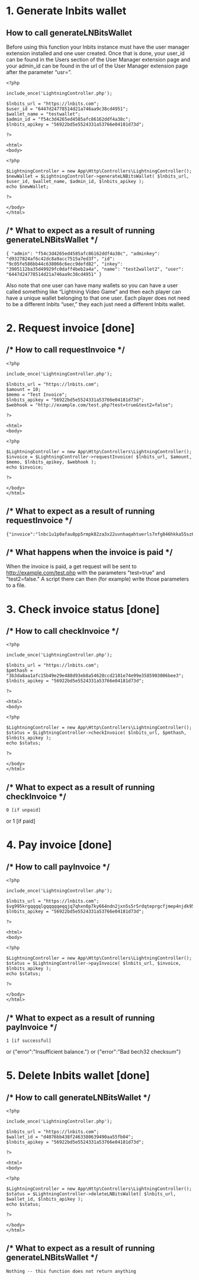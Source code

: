 # 1. Generate lnbits wallet

## How to call generateLNBitsWallet

Before using this function your lnbits instance must have the user manager extension installed and one user created. Once that is done, your user_id can be found in the Users section of the User Manager extension page and your admin_id can be found in the url of the User Manager extension page after the parameter “usr=”.

	<?php

	include_once('LightningController.php');

	$lnbits_url = "https://lnbits.com";
	$user_id = "6447d24778514d21a746aa9c38cd4951";
	$wallet_name = "testwallet";
	$admin_id = "f54c3d4265ed4585afc86162ddf4a38c";
	$lnbits_apikey = "56922bd5e5524331a53766e04181d73d";

	?>

	<html>
	<body>

	<?php

	$LightningController = new App\Http\Controllers\LightningController();
	$newWallet = $LightningController->generateLNBitsWallet( $lnbits_url, $user_id, $wallet_name, $admin_id, $lnbits_apikey );
	echo $newWallet;

	?>

	</body>
	</html>

## /* What to expect as a result of running generateLNBitsWallet */

	{ "admin": "f54c3d4265ed4585afc86162ddf4a38c", "adminkey": "d9327824af6c42dc8a9acc7515a7ed3f", "id": "9c05fe586bb44c638066c6ecc9defd82", "inkey": "3905112ba35d49929fc0daff4beb2a4a", "name": "test2wallet2", "user": "6447d24778514d21a746aa9c38cd4951" }

Also note that one user can have many wallets so you can have a user called something like “Lightning Video Game” and then each player can have a unique wallet belonging to that one user. Each player does not need to be a different lnbits “user,” they each just need a different lnbits wallet.

# 2. Request invoice [done]

## /* How to call requestInvoice */

	<?php

    include_once('LightningController.php');

    $lnbits_url = "https://lnbits.com";
    $amount = 10;
    $memo = "Test Invoice";
    $lnbits_apikey = "56922bd5e5524331a53766e04181d73d";
    $webhook = "http://example.com/test.php?test=true&test2=false";

    ?>

    <html>
    <body>

    <?php

    $LightningController = new App\Http\Controllers\LightningController();
    $invoice = $LightningController->requestInvoice( $lnbits_url, $amount, $memo, $lnbits_apikey, $webhook );
    echo $invoice;

    ?>

    </body>
    </html>

## /* What to expect as a result of running requestInvoice */

	{"invoice":"lnbc1u1p0afau8pp5rmpk82za3x22uvnhaqahtuerls7nfg846hkka55sz6qg9s0rfs3sdq523jhxapqf9h8vmmfvdjscqzpgxqyz5vqsp56he3s5j8nx5ysc89cppuguzxsyd3jngsf6yx0yf3c0g4d7ecwr6q9qy9qsqfvscrhk28hskapg2xqy2r5udmyh5jk8knpk3n0yu9jar6mu4swtzgxwusrwr62qnpcv48lctsvm84hfz53gj2au3nxqw9hy34zvknzgqkvlxrs","pmthash":"1ec363a85d8994ae3277e83b75f323fc3d34a0f5d5ed6ed290168082c1e34c23"}
    
## /* What happens when the invoice is paid */

When the invoice is paid, a get request will be sent to http://example.com/test.php with the parameters "test=true" and "test2=false." A script there can then (for example) write those parameters to a file.

# 3. Check invoice status [done]

## /* How to call checkInvoice */

	<?php

	include_once('LightningController.php');

	$lnbits_url = "https://lnbits.com";
	$pmthash = "3b3da8aa1afc15b49e29e488d93eb8a54628ccd2101e74e99e3585903006bee3";
	$lnbits_apikey = "56922bd5e5524331a53766e04181d73d";

	?>

	<html>
	<body>

	<?php

	$LightningController = new App\Http\Controllers\LightningController();
	$status = $LightningController->checkInvoice( $lnbits_url, $pmthash, $lnbits_apikey );
	echo $status;

	?>

	</body>
	</html>

## /* What to expect as a result of running checkInvoice */

	0 [if unpaid]
or
	1 [if paid]

# 4. Pay invoice [done]

## /* How to call payInvoice */

	<?php

	include_once('LightningController.php');

	$lnbits_url = "https://lnbits.com";
	$vg995krgqqqqlgqqqqqeqqjq7qhxn0p7ky664ndn2jxn5s5r5rdqteprgcfjmep4njdk95rm79wztz9ulvmmwp3sp55gcadj8nev8zdrx2h0d4zx4vpvd4rl2q49q5gp84dql4";
	$lnbits_apikey = "56922bd5e5524331a53766e04181d73d";

	?>

	<html>
	<body>

	<?php

	$LightningController = new App\Http\Controllers\LightningController();
	$status = $LightningController->payInvoice( $lnbits_url, $invoice, $lnbits_apikey );
	echo $status;

	?>

	</body>
	</html>

## /* What to expect as a result of running payInvoice */

	1 [if successful]
or
	{"error":"Insufficient balance."}
or
	{"error":"Bad bech32 checksum"}

# 5. Delete lnbits wallet [done]

## /* How to call generateLNBitsWallet */

	<?php

	include_once('LightningController.php');

	$lnbits_url = "https://lnbits.com";
	$wallet_id = "d4076bb438f2463380639490aa55fb04";
	$lnbits_apikey = "56922bd5e5524331a53766e04181d73d";

	?>

	<html>
	<body>

	<?php

	$LightningController = new App\Http\Controllers\LightningController();
	$status = $LightningController->deleteLNBitsWallet( $lnbits_url, $wallet_id, $lnbits_apikey );
	echo $status;

	?>

	</body>
	</html>

## /* What to expect as a result of running generateLNBitsWallet */

	Nothing -- this function does not return anything
